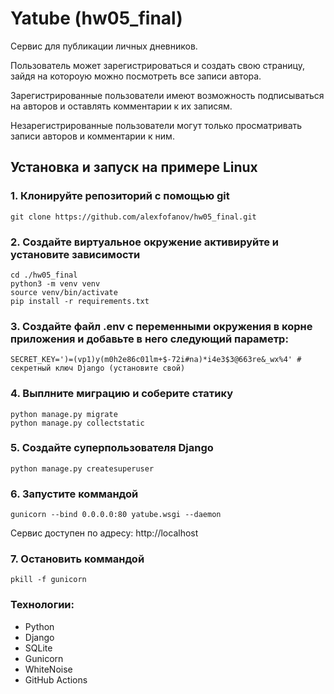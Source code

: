 # Yatube (hw05_final)
Сервис для публикации личных дневников.

Пользователь может зарегистрироваться и создать свою страницу, зайдя на котороую можно посмотреть все записи автора.

Зарегистрированные пользователи имеют возможность подписываться на авторов и оставлять комментарии к их записям.

Незарегистрированные пользователи могут только просматривать записи авторов и комментарии к ним.

## Установка и запуск на примере Linux

### 1. Клонируйте репозиторий с помощью git
    git clone https://github.com/alexfofanov/hw05_final.git

### 2. Создайте виртуальное окружение активируйте и установите зависимости
    cd ./hw05_final
    python3 -m venv venv
    source venv/bin/activate
    pip install -r requirements.txt
    

### 3. Создайте файл .env с переменными окружения в корне приложения и добавьте в него следующий параметр:
    SECRET_KEY=')=(vp1)y(m0h2e86c01lm+$-72i#na)*i4e3$3@663re&_wx%4' # секретный ключ Django (установите свой)


### 4. Выплните миграцию и соберите статику
    python manage.py migrate
    python manage.py collectstatic

### 5. Создайте суперпользователя Django
    python manage.py createsuperuser

### 6. Запустите коммандой
    gunicorn --bind 0.0.0.0:80 yatube.wsgi --daemon

Сервис доступен по адресу: http://localhost

### 7. Остановить коммандой
    pkill -f gunicorn

### Технологии:
+ Python  
+ Django  
+ SQLite  
+ Gunicorn  
+ WhiteNoise  
+ GitHub Actions  
